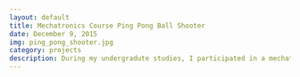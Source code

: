 ```yaml
---
layout: default
title: Mechatronics Course Ping Pong Ball Shooter 
date: December 9, 2015
img: ping_pong_shooter.jpg
category: projects 
description: During my undergradute studies, I participated in a mechatronics course project that involved creating a ping pong ball shooter robot for a competition. The robot was placed in the arena, had to collect ping pong balls from a dispenser, identify an active goal (one out of three), and shoot the balls into the goal. All of this was done autonomously. The hardware was built from laser-cut wood and acryllic, off the shelf motors and sensors, and fabricated printed circuit boards. The robot was controlled by a PIC32 microchip and programmed with C. I was personally tasked with converting all of the prototype circuits to more robust PCB's. The robot included an IR sensor with filtering to locate the active gate.
---
```


